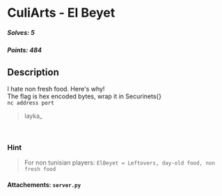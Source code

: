 # CuliArts - El Beyet

##### Solves: 5
##### Points: 484

## Description
I hate non fresh food. Here's why!<br>
The flag is hex encoded bytes, wrap it in Securinets{}<br>
```nc address port```
> layka_

<br>

### Hint
> For non tunisian players: `ElBeyet = Leftovers, day-old food, non fresh food`
#### Attachements: `server.py`

